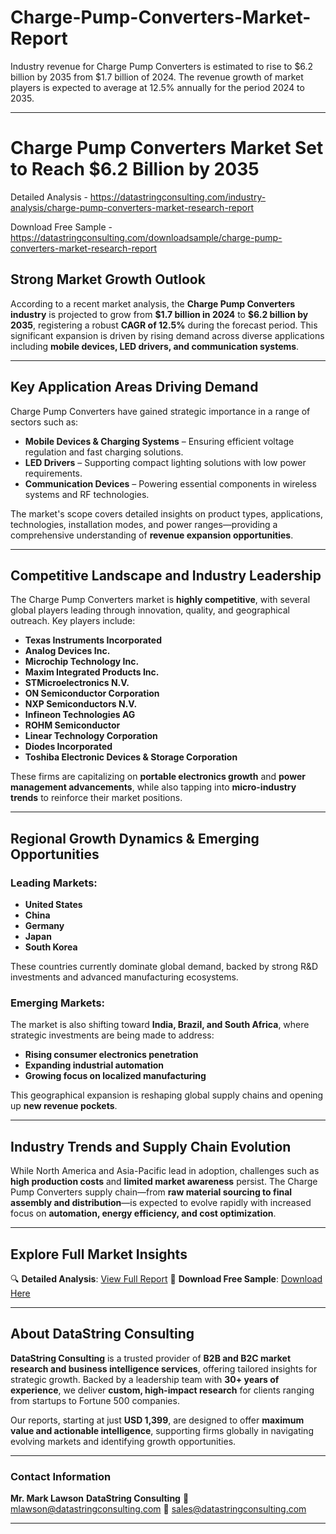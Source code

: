 # Charge-Pump-Converters-Market-Report

Industry revenue for Charge Pump Converters is estimated to rise to $6.2 billion by 2035 from $1.7 billion of 2024. The revenue growth of market players is expected to average at 12.5% annually for the period 2024 to 2035.

---

# Charge Pump Converters Market Set to Reach \$6.2 Billion by 2035

Detailed Analysis - https://datastringconsulting.com/industry-analysis/charge-pump-converters-market-research-report

Download Free Sample - https://datastringconsulting.com/downloadsample/charge-pump-converters-market-research-report

## Strong Market Growth Outlook

According to a recent market analysis, the **Charge Pump Converters industry** is projected to grow from **\$1.7 billion in 2024** to **\$6.2 billion by 2035**, registering a robust **CAGR of 12.5%** during the forecast period. This significant expansion is driven by rising demand across diverse applications including **mobile devices, LED drivers, and communication systems**.

---

## Key Application Areas Driving Demand

Charge Pump Converters have gained strategic importance in a range of sectors such as:

* **Mobile Devices & Charging Systems** – Ensuring efficient voltage regulation and fast charging solutions.
* **LED Drivers** – Supporting compact lighting solutions with low power requirements.
* **Communication Devices** – Powering essential components in wireless systems and RF technologies.

The market's scope covers detailed insights on product types, applications, technologies, installation modes, and power ranges—providing a comprehensive understanding of **revenue expansion opportunities**.

---

## Competitive Landscape and Industry Leadership

The Charge Pump Converters market is **highly competitive**, with several global players leading through innovation, quality, and geographical outreach. Key players include:

* **Texas Instruments Incorporated**
* **Analog Devices Inc.**
* **Microchip Technology Inc.**
* **Maxim Integrated Products Inc.**
* **STMicroelectronics N.V.**
* **ON Semiconductor Corporation**
* **NXP Semiconductors N.V.**
* **Infineon Technologies AG**
* **ROHM Semiconductor**
* **Linear Technology Corporation**
* **Diodes Incorporated**
* **Toshiba Electronic Devices & Storage Corporation**

These firms are capitalizing on **portable electronics growth** and **power management advancements**, while also tapping into **micro-industry trends** to reinforce their market positions.

---

## Regional Growth Dynamics & Emerging Opportunities

### Leading Markets:

* **United States**
* **China**
* **Germany**
* **Japan**
* **South Korea**

These countries currently dominate global demand, backed by strong R\&D investments and advanced manufacturing ecosystems.

### Emerging Markets:

The market is also shifting toward **India, Brazil, and South Africa**, where strategic investments are being made to address:

* **Rising consumer electronics penetration**
* **Expanding industrial automation**
* **Growing focus on localized manufacturing**

This geographical expansion is reshaping global supply chains and opening up **new revenue pockets**.

---

## Industry Trends and Supply Chain Evolution

While North America and Asia-Pacific lead in adoption, challenges such as **high production costs** and **limited market awareness** persist. The Charge Pump Converters supply chain—from **raw material sourcing to final assembly and distribution**—is expected to evolve rapidly with increased focus on **automation, energy efficiency, and cost optimization**.

---

## Explore Full Market Insights

🔍 **Detailed Analysis**:
[View Full Report](https://datastringconsulting.com/industry-analysis/charge-pump-converters-market-research-report)
📄 **Download Free Sample**:
[Download Here](https://datastringconsulting.com/downloadsample/charge-pump-converters-market-research-report)

---

## About DataString Consulting

**DataString Consulting** is a trusted provider of **B2B and B2C market research and business intelligence services**, offering tailored insights for strategic growth. Backed by a leadership team with **30+ years of experience**, we deliver **custom, high-impact research** for clients ranging from startups to Fortune 500 companies.

Our reports, starting at just **USD 1,399**, are designed to offer **maximum value and actionable intelligence**, supporting firms globally in navigating evolving markets and identifying growth opportunities.

---

### Contact Information

**Mr. Mark Lawson**
**DataString Consulting**
📧 [mlawson@datastringconsulting.com](mailto:mlawson@datastringconsulting.com)
📧 [sales@datastringconsulting.com](mailto:sales@datastringconsulting.com)

---
